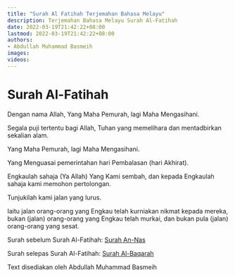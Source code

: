 ```yaml
---
title: "Surah Al Fatihah Terjemahan Bahasa Melayu"
description: Terjemahan Bahasa Melayu Surah Al-Fatihah 
date: 2022-03-19T21:42:22+08:00
lastmod: 2022-03-19T21:42:22+08:00
authors:
- Abdullah Muhammad Basmeih
images:
videos:
---
```


# Surah Al-Fatihah

<p class='atq' id="1">Dengan nama Allah, Yang Maha Pemurah, lagi Maha Mengasihani.</p>
<p class='atq' id="2">Segala puji tertentu bagi Allah, Tuhan yang memelihara dan mentadbirkan sekalian alam.</p>
<p class='atq' id="3">Yang Maha Pemurah, lagi Maha Mengasihani.</p>
<p class='atq' id="4">Yang Menguasai pemerintahan hari Pembalasan (hari Akhirat).</p>
<p class='atq' id="5">Engkaulah sahaja (Ya Allah) Yang Kami sembah, dan kepada Engkaulah sahaja kami memohon pertolongan.</p>
<p class='atq' id="6">Tunjukilah kami jalan yang lurus.</p>
<p class='atq' id="7">Iaitu jalan orang-orang yang Engkau telah kurniakan nikmat kepada mereka, bukan (jalan) orang-orang yang Engkau telah murkai, dan bukan pula (jalan) orang-orang yang sesat.</p>

Surah sebelum Surah Al-Fatihah: [Surah An-Nas](/al-quran/surah-al-baqarah-terjemahan-bahasa-melayu/)

Surah selepas Surah Al-Fatihah: [Surah Al-Baqarah](/al-quran/surah-al-baqarah-terjemahan-bahasa-melayu/)

Text disediakan oleh Abdullah Muhammad Basmeih